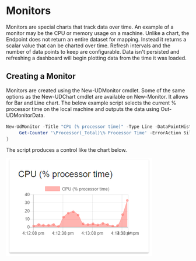 # Monitors

Monitors are special charts that track data over time. An example of a monitor may be the CPU or memory usage on a machine. Unlike a chart, the Endpoint does not return an entire dataset for mapping. Instead it returns a scalar value that can be charted over time. Refresh intervals and the number of data points to keep are configurable. Data isn't persisted and refreshing a dashboard will begin plotting data from the time it was loaded.

## Creating a Monitor

Monitors are created using the New-UDMonitor cmdlet. Some of the same options as the New-UDChart cmdlet are available on New-Monitor. It allows for Bar and Line chart. The below example script selects the current % processor time on the local machine and outputs the data using Out-UDMonitorData.

```powershell
New-UdMonitor -Title "CPU (% processor time)" -Type Line -DataPointHistory 20 -RefreshInterval 5 -ChartBackgroundColor #80FF6B63' -ChartBorderColor '#FFFF6B63'  -Endpoint {
     Get-Counter '\Processor(_Total)\% Processor Time' -ErrorAction SilentlyContinue | Select-Object -ExpandProperty CounterSamples | Select-Object -ExpandProperty CookedValue | Out-UDMonitorData
}
```



The script produces a control like the chart below.

![](/assets/new-monitor-example-chart.png)

